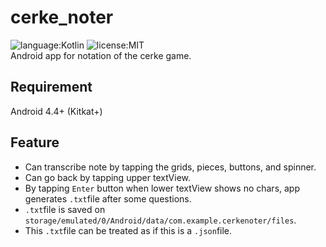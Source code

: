 # cerke_noter
![language:Kotlin](https://img.shields.io/badge/language-Kotlin-orange.svg) ![license:MIT](https://img.shields.io/badge/license-MIT-blue.svg)  
Android app for notation of the cerke game.

## Requirement
Android 4.4+ (Kitkat+)

## Feature
- Can transcribe note by tapping the grids, pieces, buttons, and spinner.
- Can go back by tapping upper textView.
- By tapping `Enter` button when lower textView shows no chars, app generates `.txt`file after some questions.
- `.txt`file is saved on `storage/emulated/0/Android/data/com.example.cerkenoter/files`.
- This `.txt`file can be treated as if this is a `.json`file.
